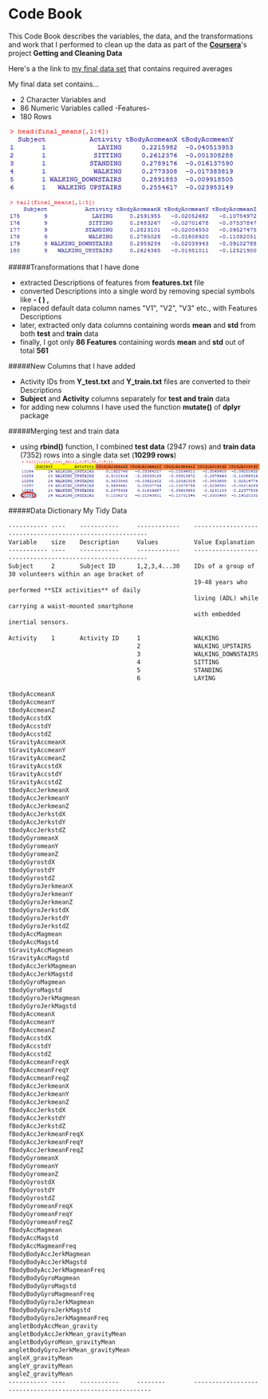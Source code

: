 Code Book
=========
This Code Book describes the variables, the data, and the transformations and work that I performed to clean up the data as part of the [**Coursera**](http://www.coursera.org)'s project **Getting and Cleaning Data** 

Here's a the link to [my final data set](https://s3.amazonaws.com/coursera-uploads/user-19e115787c80679a2336524b/973497/asst-3/3bd9f440a3c211e4901c7175d6058a45.txt) that contains required averages

My final data set contains...
* 2 Character Variables and
* 86  Numeric Variables called -Features-
* 180 Rows

![1st 6 Final Averages](/images/final_head.png "1st 6 Final Averages")

![Last 6 Final Averages](/images/final_tail.png "Last 6 Final Averages")


#####Transformations that I have done
* extracted Descriptions of features from **features.txt** file
* converted Descriptions into a single word by removing special symbols like **-  (  )  ,**
* replaced default data column names "V1", "V2", "V3" etc., with Features Descriptions
* later, extracted only data columns containing words **mean** and **std** from both **test** and **train** data
* finally, I got only **86 Features** containing words **mean** and **std** out of total **561**

#####New Columns that I have added
* Activity IDs from **Y_test.txt** and **Y_train.txt** files are converted to their Descriptions
* **Subject** and **Activity** columns separately for **test and train** data 
* for adding new columns I have used the function **mutate()** of **dplyr** package

#####Merging test and train data
* using **rbind()** function, I combined **test data** (2947 rows) and **train data** (7352) rows into a single data set (**10299 rows**)
* ![Last 6 Final records](/images/before_average.png "Last 6 Final records")

#####Data Dictionary  My Tidy Data

	-----------	----	-----------		------------	---------------------------------------------------------
	Variable	size	Description		Values			Value Explanation
	-----------	----	-----------		------------	---------------------------------------------------------
	Subject		2		Subject ID		1,2,3,4...30	IDs of a group of 30 volunteers within an age bracket of 
														19-48 years who performed **SIX activities** of daily 
														living (ADL) while carrying a waist-mounted smartphone 
														with embedded inertial sensors.
	
	Activity	1		Activity ID		1				WALKING
										2				WALKING_UPSTAIRS
										3				WALKING_DOWNSTAIRS
										4				SITTING
										5				STANDING
										6				LAYING
	
	tBodyAccmeanX
	tBodyAccmeanY
	tBodyAccmeanZ
	tBodyAccstdX
	tBodyAccstdY
	tBodyAccstdZ
	tGravityAccmeanX
	tGravityAccmeanY
	tGravityAccmeanZ
	tGravityAccstdX
	tGravityAccstdY
	tGravityAccstdZ
	tBodyAccJerkmeanX
	tBodyAccJerkmeanY
	tBodyAccJerkmeanZ
	tBodyAccJerkstdX
	tBodyAccJerkstdY
	tBodyAccJerkstdZ
	tBodyGyromeanX
	tBodyGyromeanY
	tBodyGyromeanZ
	tBodyGyrostdX
	tBodyGyrostdY
	tBodyGyrostdZ
	tBodyGyroJerkmeanX
	tBodyGyroJerkmeanY
	tBodyGyroJerkmeanZ
	tBodyGyroJerkstdX
	tBodyGyroJerkstdY
	tBodyGyroJerkstdZ
	tBodyAccMagmean
	tBodyAccMagstd
	tGravityAccMagmean
	tGravityAccMagstd
	tBodyAccJerkMagmean
	tBodyAccJerkMagstd
	tBodyGyroMagmean
	tBodyGyroMagstd
	tBodyGyroJerkMagmean
	tBodyGyroJerkMagstd
	fBodyAccmeanX
	fBodyAccmeanY
	fBodyAccmeanZ
	fBodyAccstdX
	fBodyAccstdY
	fBodyAccstdZ
	fBodyAccmeanFreqX
	fBodyAccmeanFreqY
	fBodyAccmeanFreqZ
	fBodyAccJerkmeanX
	fBodyAccJerkmeanY
	fBodyAccJerkmeanZ
	fBodyAccJerkstdX
	fBodyAccJerkstdY
	fBodyAccJerkstdZ
	fBodyAccJerkmeanFreqX
	fBodyAccJerkmeanFreqY
	fBodyAccJerkmeanFreqZ
	fBodyGyromeanX
	fBodyGyromeanY
	fBodyGyromeanZ
	fBodyGyrostdX
	fBodyGyrostdY
	fBodyGyrostdZ
	fBodyGyromeanFreqX
	fBodyGyromeanFreqY
	fBodyGyromeanFreqZ
	fBodyAccMagmean
	fBodyAccMagstd
	fBodyAccMagmeanFreq
	fBodyBodyAccJerkMagmean
	fBodyBodyAccJerkMagstd
	fBodyBodyAccJerkMagmeanFreq
	fBodyBodyGyroMagmean
	fBodyBodyGyroMagstd
	fBodyBodyGyroMagmeanFreq
	fBodyBodyGyroJerkMagmean
	fBodyBodyGyroJerkMagstd
	fBodyBodyGyroJerkMagmeanFreq
	angletBodyAccMean_gravity
	angletBodyAccJerkMean_gravityMean
	angletBodyGyroMean_gravityMean
	angletBodyGyroJerkMean_gravityMean
	angleX_gravityMean
	angleY_gravityMean
	angleZ_gravityMean
	-----------	----	-----------		--------		----------------------------------------------------------


